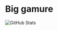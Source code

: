 # Big gamure

![GitHub Stats](https://github-readme-stats.vercel.app/api?username=OLEPOSSU&theme=radical)
